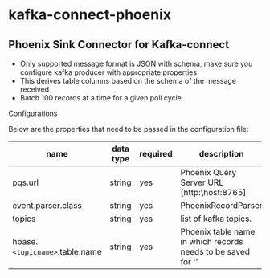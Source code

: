 # kafka-connect-phoenix

## Phoenix Sink Connector for Kafka-connect
* Only supported message format is JSON with schema, make sure you configure kafka producer with appropriate properties
* This derives table columns based on the schema of the message received
* Batch 100 records at a time for a given poll cycle


Configurations

Below are the properties that need to be passed in the configuration file:

name | data type | required | description
-----|-----------|----------|------------
pqs.url | string | yes | Phoenix Query Server URL [http:\\host:8765]
event.parser.class | string | yes | PhoenixRecordParser
topics | string | yes | list of kafka topics.
hbase.`<topicname>`.table.name | string | yes | Phoenix table name in which records needs to be saved for '<topicname>'
